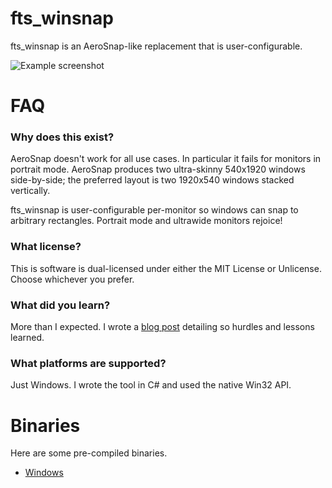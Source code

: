 fts_winsnap
===

fts_winsnap is an AeroSnap-like replacement that is user-configurable.

![Example screenshot](https://cdn-images-1.medium.com/max/800/1*SORR1QlyBeh0bcuMBYQyJQ.png)


FAQ
===

### Why does this exist?
AeroSnap doesn't work for all use cases. In particular it fails for monitors in portrait mode. AeroSnap produces two ultra-skinny 540x1920 windows side-by-side; the preferred layout is two 1920x540 windows stacked vertically.

fts_winsnap is user-configurable per-monitor so windows can snap to arbitrary rectangles. Portrait mode and ultrawide monitors rejoice!

### What license?
This is software is dual-licensed under either the MIT License or Unlicense. Choose whichever you prefer.

### What did you learn?
More than I expected. I wrote a [blog post](https://blog.forrestthewoods.com/building-a-better-aero-snap-757f68a1305f) detailing so hurdles and lessons learned.

### What platforms are supported?
Just Windows. I wrote the tool in C# and used the native Win32 API.


Binaries
===

Here are some pre-compiled binaries.
 
* [Windows](https://github.com/forrestthewoods/fts_winsnap/releases/download/0.1/winsnap.zip)
